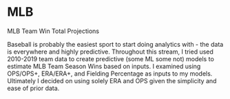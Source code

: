 # MLB
MLB Team Win Total Projections


Baseball is probably the easiest sport to start doing analytics with - the data is everywhere and highly predictive. Throughout this stream, I tried used 2010-2019 team data to create predictive (some ML some not) models to estimate MLB Team Season Wins based on inputs. I examined using OPS/OPS+, ERA/ERA+, and Fielding Percentage as inputs to my models. Ultimately I decided on using solely ERA and OPS given the simplicity and ease of prior data. 
